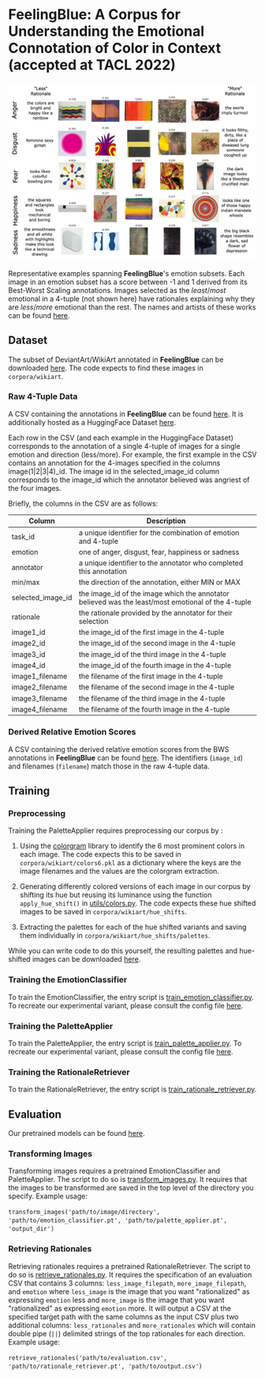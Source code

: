 # FeelingBlue: A Corpus for Understanding the Emotional Connotation of Color in Context (accepted at TACL 2022)

![FeelingBlue](fixtures/corpus_sample.png)

Representative examples spanning **FeelingBlue**'s emotion subsets. Each image in an emotion subset has a score between 
-1 and 1 derived from its Best-Worst Scaling annotations.  Images selected as the _least_/_most_ emotional in a 4-tuple 
(not shown here) have rationales explaining why they are _less_/_more_ emotional than the rest. The names and artists 
of these works can be found [here](fixtures/corpus_sample_artists.txt).

## Dataset

The subset of DeviantArt/WikiArt annotated in **FeelingBlue** can be downloaded
[here](https://drive.google.com/drive/folders/1wIPGNa7AppDY5hI9nPFfe_XrVV8-XyWg?usp=share_link).  The code expects 
to find these images in `corpora/wikiart`.

### Raw 4-Tuple Data

A CSV containing the annotations in **FeelingBlue** can be found [here](corpora/feelingblue.csv).
It is additionally hosted as a HuggingFace Dataset [here](https://huggingface.co/datasets/owinn/feelingblue_data).

Each row in the CSV (and each example in the HuggingFace Dataset) corresponds to the annotation of a single 
4-tuple of images for a single emotion and direction (less/more).  For example, the first example in the CSV
contains an annotation for the 4-images specified in the columns image(1|2|3|4)_id.  The image id in the selected_image_id
column corresponds to the image_id which the annotator believed was angriest of the four images.

Briefly, the columns in the CSV are as follows:

| Column | Description |
| --- | --- |
| task_id | a unique identifier for the combination of emotion and 4-tuple |
| emotion | one of anger, disgust, fear, happiness or sadness |
| annotator | a unique identifier to the annotator who completed this annotation |
| min/max | the direction of the annotation, either MIN or MAX |
| selected_image_id | the image_id of the image which the annotator believed was the least/most emotional of the 4-tuple |
| rationale | the rationale provided by the annotator for their selection |
| image1_id | the image_id of the first image in the 4-tuple |
| image2_id | the image_id of the second image in the 4-tuple |
| image3_id | the image_id of the third image in the 4-tuple |
| image4_id | the image_id of the fourth image in the 4-tuple |
| image1_filename | the filename of the first image in the 4-tuple |
| image2_filename | the filename of the second image in the 4-tuple |
| image3_filename | the filename of the third image in the 4-tuple |
| image4_filename | the filename of the fourth image in the 4-tuple |

### Derived Relative Emotion Scores

A CSV containing the derived relative emotion scores from the BWS annotations in **FeelingBlue** can be found [here](corpora/feelingblue_relative_scores.csv).
The identifiers (``image_id``) and filenames (``filename``) match those in the raw 4-tuple data.

## Training 

### Preprocessing

Training the PaletteApplier requires preprocessing our corpus by :

1. Using the [colorgram](https://pypi.org/project/colorgram.py/) library to identify the 6 most prominent colors in each 
image.  The code expects this to be saved in `corpora/wikiart/colors6.pkl` as a dictionary where the keys are the image 
filenames and the values are the colorgram extraction.

2. Generating differently colored versions of each image in our corpus by shifting its hue but reusing its luminance
using the function `apply_hue_shift()` in [utils/colors.py](utils/colors.py).  The code expects these hue shifted images to be saved in
`corpora/wikiart/hue_shifts`.  

3. Extracting the palettes for each of the hue shifted variants and saving them individually in 
`corpora/wikiart/hue_shifts/palettes`.

While you can write code to do this yourself, the resulting palettes and hue-shifted images can be downloaded 
[here](https://drive.google.com/drive/folders/1IwEEIEV8qD78kqb8eokRq_ysLlKOQItO?usp=share_link). 

### Training the EmotionClassifier

To train the EmotionClassifier, the entry script is [train_emotion_classifier.py](train_emotion_classifier.py).  To
recreate our experimental variant, please consult the config file [here](https://drive.google.com/drive/folders/1NmxwxeVydREtIo8kprapzhu-0i_LJQxP?usp=share_link).

### Training the PaletteApplier

To train the PaletteApplier, the entry script is [train_palette_applier.py](train_palette_applier.py).  To
recreate our experimental variant, please consult the config file [here](https://drive.google.com/drive/folders/1NmxwxeVydREtIo8kprapzhu-0i_LJQxP?usp=share_link).

### Training the RationaleRetriever

To train the RationaleRetriever, the entry script is [train_rationale_retriever.py](train_rationale_retriever.py).

## Evaluation

Our pretrained models can be found [here](https://drive.google.com/drive/folders/1NmxwxeVydREtIo8kprapzhu-0i_LJQxP?usp=share_link).

### Transforming Images

Transforming images requires a pretrained EmotionClassifier and PaletteApplier.  The script to do so is [transform_images.py](transform_images.py).
It requires that the images to be transformed are saved in the top level of the directory you specify.  Example usage:

`transform_images('path/to/image/directory', 'path/to/emotion_classifier.pt', 'path/to/palette_applier.pt', 'output_dir')`

### Retrieving Rationales

Retrieving rationales requires a pretrained RationaleRetriever.  The script to do so is [retrieve_rationales.py](retrieve_rationales.py).
It requires the specification of an evaluation CSV that contains 3 columns: `less_image_filepath`, `more_image_filepath`, and `emotion` where `less_image` is the image that you want "rationalized" as expressing `emotion` less and `more_image` is the image that you want "rationalized" as expressing `emotion` more. It will output a CSV at the specified target path with the same columns as the input CSV plus two additional columns: `less_rationales` and `more_rationales` which will contain double pipe (`||`) delimited strings of the top rationales for each direction.  Example usage:

`retrieve_rationales('path/to/evaluation.csv', 'path/to/rationale_retriever.pt', 'path/to/output.csv')`





